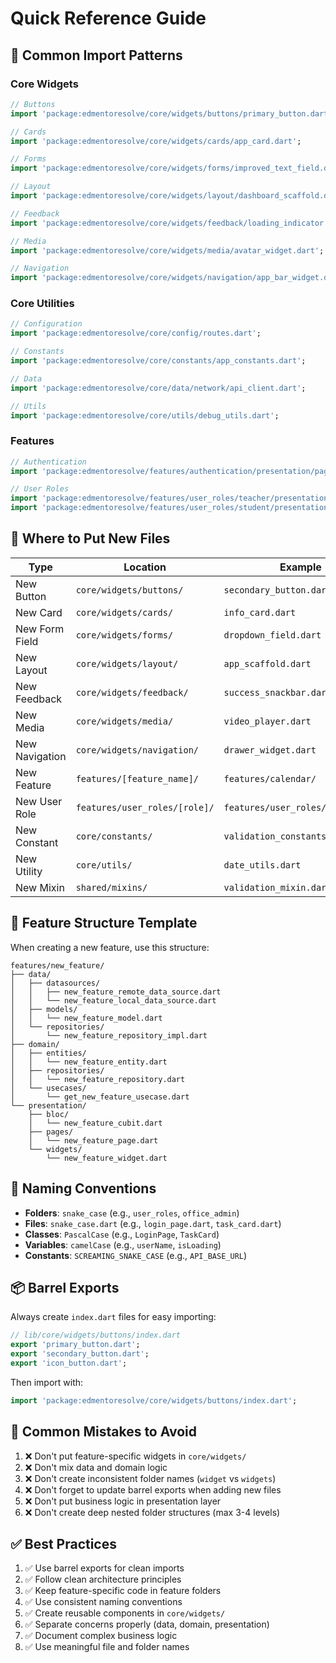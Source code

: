 # Quick Reference Guide

## 🚀 Common Import Patterns

### Core Widgets
```dart
// Buttons
import 'package:edmentoresolve/core/widgets/buttons/primary_button.dart';

// Cards
import 'package:edmentoresolve/core/widgets/cards/app_card.dart';

// Forms
import 'package:edmentoresolve/core/widgets/forms/improved_text_field.dart';

// Layout
import 'package:edmentoresolve/core/widgets/layout/dashboard_scaffold.dart';

// Feedback
import 'package:edmentoresolve/core/widgets/feedback/loading_indicator.dart';

// Media
import 'package:edmentoresolve/core/widgets/media/avatar_widget.dart';

// Navigation
import 'package:edmentoresolve/core/widgets/navigation/app_bar_widget.dart';
```

### Core Utilities
```dart
// Configuration
import 'package:edmentoresolve/core/config/routes.dart';

// Constants
import 'package:edmentoresolve/core/constants/app_constants.dart';

// Data
import 'package:edmentoresolve/core/data/network/api_client.dart';

// Utils
import 'package:edmentoresolve/core/utils/debug_utils.dart';
```

### Features
```dart
// Authentication
import 'package:edmentoresolve/features/authentication/presentation/pages/login_page.dart';

// User Roles
import 'package:edmentoresolve/features/user_roles/teacher/presentation/widgets/task_card.dart';
import 'package:edmentoresolve/features/user_roles/student/presentation/pages/home_page.dart';
```

## 📁 Where to Put New Files

| Type | Location | Example |
|------|----------|---------|
| New Button | `core/widgets/buttons/` | `secondary_button.dart` |
| New Card | `core/widgets/cards/` | `info_card.dart` |
| New Form Field | `core/widgets/forms/` | `dropdown_field.dart` |
| New Layout | `core/widgets/layout/` | `app_scaffold.dart` |
| New Feedback | `core/widgets/feedback/` | `success_snackbar.dart` |
| New Media | `core/widgets/media/` | `video_player.dart` |
| New Navigation | `core/widgets/navigation/` | `drawer_widget.dart` |
| New Feature | `features/[feature_name]/` | `features/calendar/` |
| New User Role | `features/user_roles/[role]/` | `features/user_roles/counselor/` |
| New Constant | `core/constants/` | `validation_constants.dart` |
| New Utility | `core/utils/` | `date_utils.dart` |
| New Mixin | `shared/mixins/` | `validation_mixin.dart` |

## 🎯 Feature Structure Template

When creating a new feature, use this structure:

```
features/new_feature/
├── data/
│   ├── datasources/
│   │   ├── new_feature_remote_data_source.dart
│   │   └── new_feature_local_data_source.dart
│   ├── models/
│   │   └── new_feature_model.dart
│   └── repositories/
│       └── new_feature_repository_impl.dart
├── domain/
│   ├── entities/
│   │   └── new_feature_entity.dart
│   ├── repositories/
│   │   └── new_feature_repository.dart
│   └── usecases/
│       └── get_new_feature_usecase.dart
└── presentation/
    ├── bloc/
    │   └── new_feature_cubit.dart
    ├── pages/
    │   └── new_feature_page.dart
    └── widgets/
        └── new_feature_widget.dart
```

## 🔧 Naming Conventions

- **Folders**: `snake_case` (e.g., `user_roles`, `office_admin`)
- **Files**: `snake_case.dart` (e.g., `login_page.dart`, `task_card.dart`)
- **Classes**: `PascalCase` (e.g., `LoginPage`, `TaskCard`)
- **Variables**: `camelCase` (e.g., `userName`, `isLoading`)
- **Constants**: `SCREAMING_SNAKE_CASE` (e.g., `API_BASE_URL`)

## 📦 Barrel Exports

Always create `index.dart` files for easy importing:

```dart
// lib/core/widgets/buttons/index.dart
export 'primary_button.dart';
export 'secondary_button.dart';
export 'icon_button.dart';
```

Then import with:
```dart
import 'package:edmentoresolve/core/widgets/buttons/index.dart';
```

## 🚨 Common Mistakes to Avoid

1. ❌ Don't put feature-specific widgets in `core/widgets/`
2. ❌ Don't mix data and domain logic
3. ❌ Don't create inconsistent folder names (`widget` vs `widgets`)
4. ❌ Don't forget to update barrel exports when adding new files
5. ❌ Don't put business logic in presentation layer
6. ❌ Don't create deep nested folder structures (max 3-4 levels)

## ✅ Best Practices

1. ✅ Use barrel exports for clean imports
2. ✅ Follow clean architecture principles
3. ✅ Keep feature-specific code in feature folders
4. ✅ Use consistent naming conventions
5. ✅ Create reusable components in `core/widgets/`
6. ✅ Separate concerns properly (data, domain, presentation)
7. ✅ Document complex business logic
8. ✅ Use meaningful file and folder names
